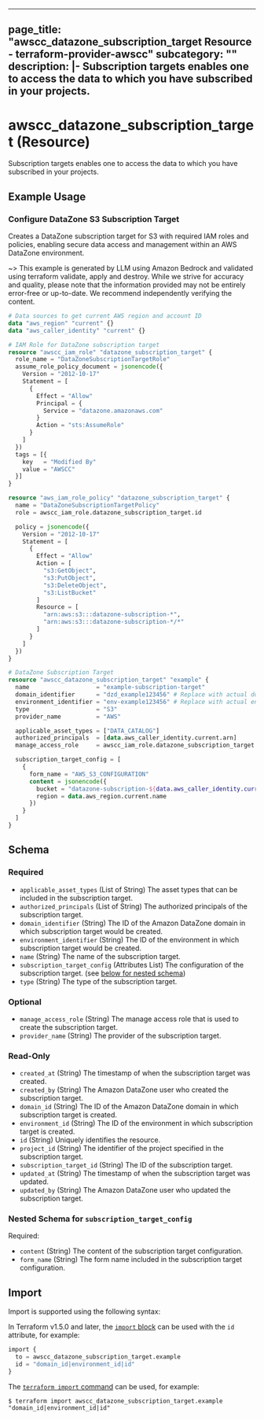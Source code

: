 
---
page_title: "awscc_datazone_subscription_target Resource - terraform-provider-awscc"
subcategory: ""
description: |-
  Subscription targets enables one to access the data to which you have subscribed in your projects.
---

# awscc_datazone_subscription_target (Resource)

Subscription targets enables one to access the data to which you have subscribed in your projects.

## Example Usage

### Configure DataZone S3 Subscription Target

Creates a DataZone subscription target for S3 with required IAM roles and policies, enabling secure data access and management within an AWS DataZone environment.

~> This example is generated by LLM using Amazon Bedrock and validated using terraform validate, apply and destroy. While we strive for accuracy and quality, please note that the information provided may not be entirely error-free or up-to-date. We recommend independently verifying the content.

```terraform
# Data sources to get current AWS region and account ID
data "aws_region" "current" {}
data "aws_caller_identity" "current" {}

# IAM Role for DataZone subscription target
resource "awscc_iam_role" "datazone_subscription_target" {
  role_name = "DataZoneSubscriptionTargetRole"
  assume_role_policy_document = jsonencode({
    Version = "2012-10-17"
    Statement = [
      {
        Effect = "Allow"
        Principal = {
          Service = "datazone.amazonaws.com"
        }
        Action = "sts:AssumeRole"
      }
    ]
  })
  tags = [{
    key   = "Modified By"
    value = "AWSCC"
  }]
}

resource "aws_iam_role_policy" "datazone_subscription_target" {
  name = "DataZoneSubscriptionTargetPolicy"
  role = awscc_iam_role.datazone_subscription_target.id

  policy = jsonencode({
    Version = "2012-10-17"
    Statement = [
      {
        Effect = "Allow"
        Action = [
          "s3:GetObject",
          "s3:PutObject",
          "s3:DeleteObject",
          "s3:ListBucket"
        ]
        Resource = [
          "arn:aws:s3:::datazone-subscription-*",
          "arn:aws:s3:::datazone-subscription-*/*"
        ]
      }
    ]
  })
}

# DataZone Subscription Target
resource "awscc_datazone_subscription_target" "example" {
  name                   = "example-subscription-target"
  domain_identifier      = "dzd_example123456" # Replace with actual domain ID
  environment_identifier = "env-example123456" # Replace with actual environment ID
  type                   = "S3"
  provider_name          = "AWS"

  applicable_asset_types = ["DATA_CATALOG"]
  authorized_principals  = [data.aws_caller_identity.current.arn]
  manage_access_role     = awscc_iam_role.datazone_subscription_target.arn

  subscription_target_config = [
    {
      form_name = "AWS_S3_CONFIGURATION"
      content = jsonencode({
        bucket = "datazone-subscription-${data.aws_caller_identity.current.account_id}"
        region = data.aws_region.current.name
      })
    }
  ]
}
```

<!-- schema generated by tfplugindocs -->
## Schema

### Required

- `applicable_asset_types` (List of String) The asset types that can be included in the subscription target.
- `authorized_principals` (List of String) The authorized principals of the subscription target.
- `domain_identifier` (String) The ID of the Amazon DataZone domain in which subscription target would be created.
- `environment_identifier` (String) The ID of the environment in which subscription target would be created.
- `name` (String) The name of the subscription target.
- `subscription_target_config` (Attributes List) The configuration of the subscription target. (see [below for nested schema](#nestedatt--subscription_target_config))
- `type` (String) The type of the subscription target.

### Optional

- `manage_access_role` (String) The manage access role that is used to create the subscription target.
- `provider_name` (String) The provider of the subscription target.

### Read-Only

- `created_at` (String) The timestamp of when the subscription target was created.
- `created_by` (String) The Amazon DataZone user who created the subscription target.
- `domain_id` (String) The ID of the Amazon DataZone domain in which subscription target is created.
- `environment_id` (String) The ID of the environment in which subscription target is created.
- `id` (String) Uniquely identifies the resource.
- `project_id` (String) The identifier of the project specified in the subscription target.
- `subscription_target_id` (String) The ID of the subscription target.
- `updated_at` (String) The timestamp of when the subscription target was updated.
- `updated_by` (String) The Amazon DataZone user who updated the subscription target.

<a id="nestedatt--subscription_target_config"></a>
### Nested Schema for `subscription_target_config`

Required:

- `content` (String) The content of the subscription target configuration.
- `form_name` (String) The form name included in the subscription target configuration.

## Import

Import is supported using the following syntax:

In Terraform v1.5.0 and later, the [`import` block](https://developer.hashicorp.com/terraform/language/import) can be used with the `id` attribute, for example:

```terraform
import {
  to = awscc_datazone_subscription_target.example
  id = "domain_id|environment_id|id"
}
```

The [`terraform import` command](https://developer.hashicorp.com/terraform/cli/commands/import) can be used, for example:

```shell
$ terraform import awscc_datazone_subscription_target.example "domain_id|environment_id|id"
```
